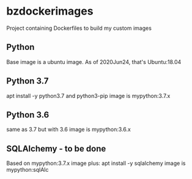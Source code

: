 # bzdockerimages
Project containing Dockerfiles to build my custom images

## Python
Base image is a ubuntu image.
As of 2020Jun24, that's Ubuntu:18.04
## Python 3.7
apt install -y python3.7 and python3-pip
image is mypython:3.7.x

## Python 3.6
same as 3.7 but with 3.6
image is mypython:3.6.x

## SQLAlchemy - to be done
Based on mypython:3.7.x image plus:
apt install -y sqlalchemy
image is mypython:sqlAlc
